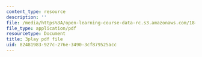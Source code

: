 ```yaml
---
content_type: resource
description: ''
file: /media/https%3A/open-learning-course-data-rc.s3.amazonaws.com/18-03sc-differential-equations-fall-2011/82481983927c276e34903cf879525acc_sn3orkHWqUQ.pdf
file_type: application/pdf
resourcetype: Document
title: 3play pdf file
uid: 82481983-927c-276e-3490-3cf879525acc
---
```

